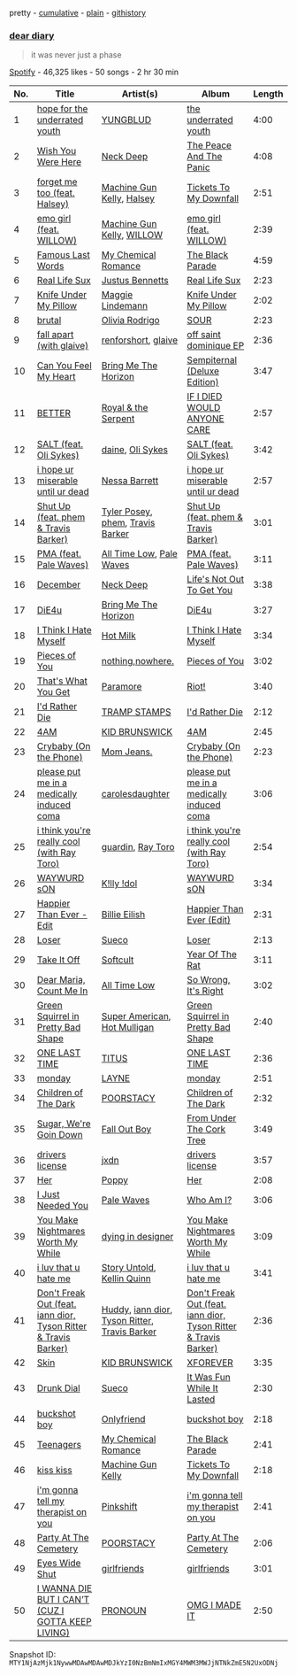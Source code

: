 pretty - [cumulative](/playlists/cumulative/37i9dQZF1DX1vEe0OWx8Fn.md) - [plain](/playlists/plain/37i9dQZF1DX1vEe0OWx8Fn) - [githistory](https://github.githistory.xyz/mackorone/spotify-playlist-archive/blob/main/playlists/plain/37i9dQZF1DX1vEe0OWx8Fn)

### [dear diary](https://open.spotify.com/playlist/37i9dQZF1DX1vEe0OWx8Fn)

> it was never just a phase

[Spotify](https://open.spotify.com/user/spotify) - 46,325 likes - 50 songs - 2 hr 30 min

| No. | Title | Artist(s) | Album | Length |
|---|---|---|---|---|
| 1 | [hope for the underrated youth](https://open.spotify.com/track/24qhW8fqWyrMHqkBfM2HPk) | [YUNGBLUD](https://open.spotify.com/artist/6Ad91Jof8Niiw0lGLLi3NW) | [the underrated youth](https://open.spotify.com/album/0kGTcfwQC5nlsubgxUXdwP) | 4:00 |
| 2 | [Wish You Were Here](https://open.spotify.com/track/4Ssi6tKwrTHi5qvDndrZRP) | [Neck Deep](https://open.spotify.com/artist/2TM0qnbJH4QPhGMCdPt7fH) | [The Peace And The Panic](https://open.spotify.com/album/76NbbdvTc4yP50p5m4u9H3) | 4:08 |
| 3 | [forget me too \(feat\. Halsey\)](https://open.spotify.com/track/1VSuFS7PahCN3SWbOcQ98m) | [Machine Gun Kelly](https://open.spotify.com/artist/6TIYQ3jFPwQSRmorSezPxX), [Halsey](https://open.spotify.com/artist/26VFTg2z8YR0cCuwLzESi2) | [Tickets To My Downfall](https://open.spotify.com/album/57lgFncHBYu5E3igZnuCJK) | 2:51 |
| 4 | [emo girl \(feat\. WILLOW\)](https://open.spotify.com/track/2AAyBZmMVZSZfgzXRYJOWQ) | [Machine Gun Kelly](https://open.spotify.com/artist/6TIYQ3jFPwQSRmorSezPxX), [WILLOW](https://open.spotify.com/artist/3rWZHrfrsPBxVy692yAIxF) | [emo girl \(feat\. WILLOW\)](https://open.spotify.com/album/1BnZXtDOHSW7tx72fPAhyA) | 2:39 |
| 5 | [Famous Last Words](https://open.spotify.com/track/2d6m2F4I7wCuAKtSsdhh83) | [My Chemical Romance](https://open.spotify.com/artist/7FBcuc1gsnv6Y1nwFtNRCb) | [The Black Parade](https://open.spotify.com/album/0FZK97MXMm5mUQ8mtudjuK) | 4:59 |
| 6 | [Real Life Sux](https://open.spotify.com/track/5vddPg2RoRtqLwg3Pz3aI6) | [Justus Bennetts](https://open.spotify.com/artist/4PcesEvU9iICf7dwNt5B3l) | [Real Life Sux](https://open.spotify.com/album/0ZN9lMxI4jNT69TMVfCSjg) | 2:23 |
| 7 | [Knife Under My Pillow](https://open.spotify.com/track/2yRxBRlE7bdXNuuc6zyWLe) | [Maggie Lindemann](https://open.spotify.com/artist/0uGk2czvcpWQA383Im6ajf) | [Knife Under My Pillow](https://open.spotify.com/album/5jZhlWwNB1ySnmHxvbXcoP) | 2:02 |
| 8 | [brutal](https://open.spotify.com/track/6SRsiMl7w1USE4mFqrOhHC) | [Olivia Rodrigo](https://open.spotify.com/artist/1McMsnEElThX1knmY4oliG) | [SOUR](https://open.spotify.com/album/6s84u2TUpR3wdUv4NgKA2j) | 2:23 |
| 9 | [fall apart \(with glaive\)](https://open.spotify.com/track/6vOY0h3OyLLSXouDtP6FkN) | [renforshort](https://open.spotify.com/artist/3GYvf7puxwkr51EYoD9E7D), [glaive](https://open.spotify.com/artist/4cJKDGSv4Dz9QycXYmo565) | [off saint dominique EP](https://open.spotify.com/album/5BxlFXGHkjDUMCRAGpVyHD) | 2:36 |
| 10 | [Can You Feel My Heart](https://open.spotify.com/track/1PInWkBARsxLyouDqa2GtF) | [Bring Me The Horizon](https://open.spotify.com/artist/1Ffb6ejR6Fe5IamqA5oRUF) | [Sempiternal \(Deluxe Edition\)](https://open.spotify.com/album/4dhfdOEUI4tfqwdgouFTQA) | 3:47 |
| 11 | [BETTER](https://open.spotify.com/track/2QgZpszbkDWUYtf0Khmrge) | [Royal & the Serpent](https://open.spotify.com/artist/64EHXDoln95lnccszdPum0) | [IF I DIED WOULD ANYONE CARE](https://open.spotify.com/album/0Ze8BkvkvoZ9VmiIM7s2hQ) | 2:57 |
| 12 | [SALT \(feat\. Oli Sykes\)](https://open.spotify.com/track/0cZ32X4hK23v585O8Wz6Yr) | [daine](https://open.spotify.com/artist/4lyCoxLN0aW7nJy5rec0tG), [Oli Sykes](https://open.spotify.com/artist/1UXEXWWOTTZNlyFapwHDbW) | [SALT \(feat\. Oli Sykes\)](https://open.spotify.com/album/7ByUUXiK8wox0Z76Ggj4Mz) | 3:42 |
| 13 | [i hope ur miserable until ur dead](https://open.spotify.com/track/4ka1FkKAMde6dQAFFMXKac) | [Nessa Barrett](https://open.spotify.com/artist/7pwufEBGfggjoI8twqlsmQ) | [i hope ur miserable until ur dead](https://open.spotify.com/album/3dv1xXXFHlv3WNSNsSZ93d) | 2:57 |
| 14 | [Shut Up \(feat\. phem & Travis Barker\)](https://open.spotify.com/track/02VGsfTMUmkZYlwhdkgTnB) | [Tyler Posey](https://open.spotify.com/artist/2J6oM8cqh6JxBLRged0d7U), [phem](https://open.spotify.com/artist/0MGJHTThvyAyqKuEAgPqDr), [Travis Barker](https://open.spotify.com/artist/4exLIFE8sISLr28sqG1qNX) | [Shut Up \(feat\. phem & Travis Barker\)](https://open.spotify.com/album/1ZOWRJ0ZVIjV3eTte5koU4) | 3:01 |
| 15 | [PMA \(feat\. Pale Waves\)](https://open.spotify.com/track/52BHuLFKoBemaQ1oOPFhFZ) | [All Time Low](https://open.spotify.com/artist/46gyXjRIvN1NL1eCB8GBxo), [Pale Waves](https://open.spotify.com/artist/0wOej91SVqB1zcYkW6xUtA) | [PMA \(feat\. Pale Waves\)](https://open.spotify.com/album/2Q6u1VzybZKzXfPMPQkyuz) | 3:11 |
| 16 | [December](https://open.spotify.com/track/4oVdhvxZrKQTM9ZsUIZa3S) | [Neck Deep](https://open.spotify.com/artist/2TM0qnbJH4QPhGMCdPt7fH) | [Life's Not Out To Get You](https://open.spotify.com/album/3umOBqXWR9VnJTQoe9Qkkj) | 3:38 |
| 17 | [DiE4u](https://open.spotify.com/track/2gT72HL4Y84K2Mle3miAMJ) | [Bring Me The Horizon](https://open.spotify.com/artist/1Ffb6ejR6Fe5IamqA5oRUF) | [DiE4u](https://open.spotify.com/album/4L4TlrXB94790rqWBprweP) | 3:27 |
| 18 | [I Think I Hate Myself](https://open.spotify.com/track/6QKApSR7XgRR4EjuAoGBcv) | [Hot Milk](https://open.spotify.com/artist/1koutXdSFq2PHqtxSWj9tK) | [I Think I Hate Myself](https://open.spotify.com/album/2A0YKQkITRxL6Mujv5bcWA) | 3:34 |
| 19 | [Pieces of You](https://open.spotify.com/track/7CGz9zQ07qHQbqMemymj1h) | [nothing,nowhere.](https://open.spotify.com/artist/7FngGIEGgN3Iwauw1MvO4P) | [Pieces of You](https://open.spotify.com/album/5KYKGnxBPkx9dh3NpHfL84) | 3:02 |
| 20 | [That's What You Get](https://open.spotify.com/track/0UY4FvG4f9JI6kBR1BlWrZ) | [Paramore](https://open.spotify.com/artist/74XFHRwlV6OrjEM0A2NCMF) | [Riot!](https://open.spotify.com/album/3UoOO8m0oxxvUHXUKf3qcZ) | 3:40 |
| 21 | [I'd Rather Die](https://open.spotify.com/track/3SGh7q0XBepaclCgzlC97M) | [TRAMP STAMPS](https://open.spotify.com/artist/27dC1hPiY4d4MVVFyBSC9W) | [I'd Rather Die](https://open.spotify.com/album/5UUVtZ1eiN1aXTWNk2sJOW) | 2:12 |
| 22 | [4AM](https://open.spotify.com/track/1CvxFREecMxuwaFIhSaaaL) | [KID BRUNSWICK](https://open.spotify.com/artist/4QxIol1JzAa4ePmDytv0e4) | [4AM](https://open.spotify.com/album/1MDN5NQ57OPN6xlpBCS1Ej) | 2:45 |
| 23 | [Crybaby \(On the Phone\)](https://open.spotify.com/track/17m7xzxMBWXLa6eyf3gsag) | [Mom Jeans.](https://open.spotify.com/artist/6PsktPFR0UZptKdSqmlS5h) | [Crybaby \(On the Phone\)](https://open.spotify.com/album/70R0bzjqP8a4yKUjg4ISdn) | 2:23 |
| 24 | [please put me in a medically induced coma](https://open.spotify.com/track/4MY8pe89WnW7xVOxUN4hmg) | [carolesdaughter](https://open.spotify.com/artist/2hiq2iBnUik3mrOfEgRSpB) | [please put me in a medically induced coma](https://open.spotify.com/album/2pPYJUCaxJTApLpglmBpaL) | 3:06 |
| 25 | [i think you're really cool \(with Ray Toro\)](https://open.spotify.com/track/6YC8qD1PrVvQI7BzdX6URM) | [guardin](https://open.spotify.com/artist/6zqcGQ6MH6yetBUoquMnL7), [Ray Toro](https://open.spotify.com/artist/7vtO3glDQwyFDY5cTymz4E) | [i think you're really cool \(with Ray Toro\)](https://open.spotify.com/album/4fAO2IRYS6dtYPNW05CCkk) | 2:54 |
| 26 | [WAYWURD sON](https://open.spotify.com/track/1vn5HbJduxB1ae0QjV2Wm7) | [K!lly !dol](https://open.spotify.com/artist/0GIod7OFApXRgJ79w8YhBO) | [WAYWURD sON](https://open.spotify.com/album/5q3oq4NBdxFe1Ta9SZ8DFZ) | 3:34 |
| 27 | [Happier Than Ever \- Edit](https://open.spotify.com/track/32BeYxKPrig1LefHsC0Xuo) | [Billie Eilish](https://open.spotify.com/artist/6qqNVTkY8uBg9cP3Jd7DAH) | [Happier Than Ever \(Edit\)](https://open.spotify.com/album/2kzPJWrTjVKEYWWhowXLnz) | 2:31 |
| 28 | [Loser](https://open.spotify.com/track/1GAIibUEoZjvG4QsrabVWc) | [Sueco](https://open.spotify.com/artist/4iDroUFo89Y7YBsdDTBmTD) | [Loser](https://open.spotify.com/album/05FrlFmadVg3IuRnYp3Of5) | 2:13 |
| 29 | [Take It Off](https://open.spotify.com/track/5xtSnYsevveWRiYmKTnxWS) | [Softcult](https://open.spotify.com/artist/13pYXGtaLO9d06VrXX4Aw0) | [Year Of The Rat](https://open.spotify.com/album/2wqVGl7R2cfwaZecFLTGIm) | 3:11 |
| 30 | [Dear Maria, Count Me In](https://open.spotify.com/track/0J69x3mqm7U6tBPKsjpsWR) | [All Time Low](https://open.spotify.com/artist/46gyXjRIvN1NL1eCB8GBxo) | [So Wrong, It's Right](https://open.spotify.com/album/7GcuimRczCCOblhJr0NgzD) | 3:02 |
| 31 | [Green Squirrel in Pretty Bad Shape](https://open.spotify.com/track/33r1jonOpYUyWrk30ZeKHj) | [Super American](https://open.spotify.com/artist/2rYqBfxSvw45tW4WP5drQ2), [Hot Mulligan](https://open.spotify.com/artist/1lKZzN2d4IqiEYxyECIEHI) | [Green Squirrel in Pretty Bad Shape](https://open.spotify.com/album/2062Jn4uaZQ67IhVqiviBj) | 2:40 |
| 32 | [ONE LAST TIME](https://open.spotify.com/track/4awR8pzDR0LhSmDyoy5lAJ) | [TITUS](https://open.spotify.com/artist/20U0ZkzluaLiHuPaG6eGRd) | [ONE LAST TIME](https://open.spotify.com/album/63F1wUrRm2pB8OWXCpQjgU) | 2:36 |
| 33 | [monday](https://open.spotify.com/track/0sAHHpXdFBarjfTsntW1ZP) | [LAYNE](https://open.spotify.com/artist/1fipysDjXSW7GaohKbEgbV) | [monday](https://open.spotify.com/album/21HVZDrPonqu8iCIN5ntHj) | 2:51 |
| 34 | [Children of The Dark](https://open.spotify.com/track/17bqduRY9LL8WWXtsSE1Kp) | [POORSTACY](https://open.spotify.com/artist/7vSY9HEreOqb1Llar3UC38) | [Children of The Dark](https://open.spotify.com/album/78MIA5qaj5wiJgE9pTA9py) | 2:32 |
| 35 | [Sugar, We're Goin Down](https://open.spotify.com/track/2TfSHkHiFO4gRztVIkggkE) | [Fall Out Boy](https://open.spotify.com/artist/4UXqAaa6dQYAk18Lv7PEgX) | [From Under The Cork Tree](https://open.spotify.com/album/5nkUSlIhtoJZMOUlB0sNCp) | 3:49 |
| 36 | [drivers license](https://open.spotify.com/track/6H7RUDjmjiGV4I9hE24Kk5) | [jxdn](https://open.spotify.com/artist/6Y64EaNqpqcZYTgs4c76gF) | [drivers license](https://open.spotify.com/album/0Hi8bTOS35xZM0zZ6S89hT) | 3:57 |
| 37 | [Her](https://open.spotify.com/track/7AKWV3l6tVrhLj9nstvdHg) | [Poppy](https://open.spotify.com/artist/5mlbvTfWUOfDrUIK6dkNzv) | [Her](https://open.spotify.com/album/5M8n87fIB9ystGFr2q1teu) | 2:08 |
| 38 | [I Just Needed You](https://open.spotify.com/track/3lqm790H1ZQlMid2mvChDn) | [Pale Waves](https://open.spotify.com/artist/0wOej91SVqB1zcYkW6xUtA) | [Who Am I?](https://open.spotify.com/album/5FLKDb9bvbMu0yTahZtgHO) | 3:06 |
| 39 | [You Make Nightmares Worth My While](https://open.spotify.com/track/6XaD9vPHMsKwoZzpDqgdpH) | [dying in designer](https://open.spotify.com/artist/3QZxOYl5zlZtfigtXOZsfT) | [You Make Nightmares Worth My While](https://open.spotify.com/album/25TcgiaPnYca3HqgqPFpik) | 3:09 |
| 40 | [i luv that u hate me](https://open.spotify.com/track/4yqasUJVWKsy3sUr3fDFzx) | [Story Untold](https://open.spotify.com/artist/0BOXARfvlX6FdiyMJUUn1Z), [Kellin Quinn](https://open.spotify.com/artist/3M9XAM57a4qFz3v6Lq27t2) | [i luv that u hate me](https://open.spotify.com/album/0ry0pZr2APTC3hwSZuOk65) | 3:41 |
| 41 | [Don't Freak Out \(feat\. iann dior, Tyson Ritter & Travis Barker\)](https://open.spotify.com/track/6Tb41xQxfkhpuJOkaWNTMV) | [Huddy](https://open.spotify.com/artist/3BxsweDMcgp9gNWmG40u6f), [iann dior](https://open.spotify.com/artist/6ASri4ePR7RlsvIQgWPJpS), [Tyson Ritter](https://open.spotify.com/artist/683FoiwWxywQus0rfoml0x), [Travis Barker](https://open.spotify.com/artist/4exLIFE8sISLr28sqG1qNX) | [Don't Freak Out \(feat\. iann dior, Tyson Ritter & Travis Barker\)](https://open.spotify.com/album/6tZI7NswQRx6ufyTpkzu5c) | 2:36 |
| 42 | [Skin](https://open.spotify.com/track/57aXGko6xZws5P5Z8SGNds) | [KID BRUNSWICK](https://open.spotify.com/artist/4QxIol1JzAa4ePmDytv0e4) | [XFOREVER](https://open.spotify.com/album/6WJB3ie2QvOhlLj4sqcK1n) | 3:35 |
| 43 | [Drunk Dial](https://open.spotify.com/track/5W0EeQs0I6luvjUM0ZXAuN) | [Sueco](https://open.spotify.com/artist/4iDroUFo89Y7YBsdDTBmTD) | [It Was Fun While It Lasted](https://open.spotify.com/album/0d2livswZ7Q3puCCJCE0Ge) | 2:30 |
| 44 | [buckshot boy](https://open.spotify.com/track/0UDKAvVtuX8oxvpuUjsBbR) | [Onlyfriend](https://open.spotify.com/artist/03zKAbmkkWhUzjUSmJZGVE) | [buckshot boy](https://open.spotify.com/album/6eB0sUv4yuNNWzXFv11A8J) | 2:18 |
| 45 | [Teenagers](https://open.spotify.com/track/7j31rVgGX9Q2blT92VBEA0) | [My Chemical Romance](https://open.spotify.com/artist/7FBcuc1gsnv6Y1nwFtNRCb) | [The Black Parade](https://open.spotify.com/album/0FZK97MXMm5mUQ8mtudjuK) | 2:41 |
| 46 | [kiss kiss](https://open.spotify.com/track/69LvvkHnFFnX3d5eNObtMo) | [Machine Gun Kelly](https://open.spotify.com/artist/6TIYQ3jFPwQSRmorSezPxX) | [Tickets To My Downfall](https://open.spotify.com/album/57lgFncHBYu5E3igZnuCJK) | 2:18 |
| 47 | [i'm gonna tell my therapist on you](https://open.spotify.com/track/1iUBNLLmZnBAjgkHysEv37) | [Pinkshift](https://open.spotify.com/artist/3bfSaJqEYosPcdoCN06G3P) | [i'm gonna tell my therapist on you](https://open.spotify.com/album/7mbrZNnHyQhzlKSwzP8Ojz) | 2:41 |
| 48 | [Party At The Cemetery](https://open.spotify.com/track/4O3hlqw3P2SA0SvsyKuYCu) | [POORSTACY](https://open.spotify.com/artist/7vSY9HEreOqb1Llar3UC38) | [Party At The Cemetery](https://open.spotify.com/album/6gahMNZ8ggD6FCxOwQ4rIK) | 2:06 |
| 49 | [Eyes Wide Shut](https://open.spotify.com/track/7fGyaY3X9InPnl9nqQXHgi) | [girlfriends](https://open.spotify.com/artist/4Dwhb9SL7iO3L27oXvEiO7) | [girlfriends](https://open.spotify.com/album/3cuyb6sSpCSEc6TLBh1sUQ) | 3:01 |
| 50 | [I WANNA DIE BUT I CAN’T \(CUZ I GOTTA KEEP LIVING\)](https://open.spotify.com/track/0OnbiHsuKbbczmvr6p9dHv) | [PRONOUN](https://open.spotify.com/artist/08q2kFjr9p4cJqTGU9xJgg) | [OMG I MADE IT](https://open.spotify.com/album/64gy701OWZ7JiZiuzDVvmp) | 2:50 |

Snapshot ID: `MTY1NjAzMjk1NywwMDAwMDAwMDJkYzI0NzBmNmIxMGY4MWM3MWJjNTNkZmE5N2UxODNj`
